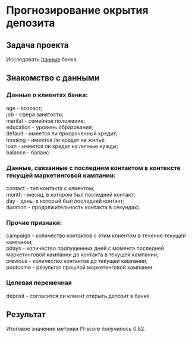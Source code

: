 # Прогнозирование окрытия депозита

## Задача проекта

Исследовать [данные](https://github.com/Dyakivnich/DS_job_salaries/blob/master/ds_salaries.csv) банка.

## Знакомство с данными

### Данные о клиентах банка:

age - возраст;  
job - сфера занятости;  
marital - семейное положение;  
education - уровень образования;  
default - имеется ли просроченный кредит;  
housing - имеется ли кредит на жильё;  
loan - имеется ли кредит на личные нужды;  
balance - баланс.

### Данные, связанные с последним контактом в контексте текущей маркетинговой кампании:

contact - тип контакта с клиентом;  
month - месяц, в котором был последний контакт;  
day - день, в который был последний контакт;  
duration - продолжительность контакта в секундах).

### Прочие признаки:

campaign - количество контактов с этим клиентом в течение текущей кампании;  
pdays - количество пропущенных дней с момента последней маркетинговой кампании до контакта в текущей кампании;  
previous - количество контактов до текущей кампании;  
poutcome - результат прошлой маркетинговой кампании.

### Целевая переменная

deposit - согласится ли клиент открыть депозит в банке.

## Результат

Итоговое значение метрики f1-score получилось 0.82.
